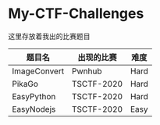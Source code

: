 # My-CTF-Challenges

这里存放着我出的比赛题目

| 题目名       | 出现的比赛 | 难度 |
| ------------ | ---------- | ---- |
| ImageConvert | Pwnhub     | Hard |
| PikaGo | TSCTF-2020     | Hard |
| EasyPython | TSCTF-2020     | Hard |
| EasyNodejs | TSCTF-2020     | Easy |
